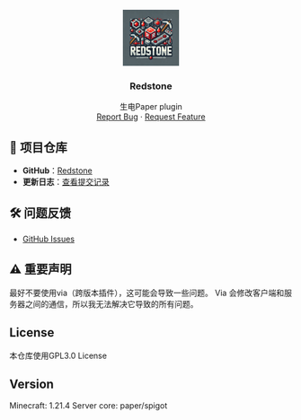 <!-- PROJECT LOGO -->
<br />
<div align="center">
  <a href="https://github.com/oneachina/Redstone/">
    <img src="logo.png" alt="Logo" width="100" height="100">
  </a>

<h3 align="center">Redstone</h3>

  <p align="center">
    生电Paper plugin
    <br />
    <a href="https://github.com/oneachina/Redstone/issues">Report Bug</a>
    ·
    <a href="https://github.com/oneachina/Redstone/issues">Request Feature</a>
  </p>
</div>

## 📂 项目仓库
- **GitHub**：[Redstone](https://github.com/oneachina/Redstone)
- **更新日志**：[查看提交记录](https://github.com/oneachina/Redstone/commits/main)

## 🛠 问题反馈
- [GitHub Issues](https://github.com/oneachina/Redstone/issues)

## ⚠️ 重要声明
最好不要使用via（跨版本插件），这可能会导致一些问题。
Via 会修改客户端和服务器之间的通信，所以我无法解决它导致的所有问题。

## License

本仓库使用GPL3.0 License

## Version
Minecraft: 1.21.4
Server core: paper/spigot

